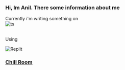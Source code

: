 ### Hi, Im Anil. There some information about me

Currently i'm writing something on
<br><img alt="ts" src="https://img.shields.io/badge/JavaScript-f0db4f?&style=for-the-badge&logo=JavaScript&logoColor=323330"/>

<br>Using

<img alt="Replit" src="https://img.shields.io/badge/Replit-11131d?&style=for-the-badge&logo=Replit&logoColor=cdcdcd" />

### [Chill Room](https://discord.gg/DWQJmYCYpT)
